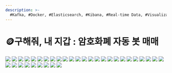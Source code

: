 ```yaml
---
description: >-
  #Kafka, #Docker, #Elasticsearch, #Kibana, #Real-time Data, #Visualization
---
```


# 🪙구해줘, 내 지갑 : 암호화폐 자동 봇 매매

![](<../../../.gitbook/assets/SaveMyWallet0.jpg>)
![](<../../../.gitbook/assets/SaveMyWallet1.jpg>)
![](<../../../.gitbook/assets/SaveMyWallet2.jpg>)
![](<../../../.gitbook/assets/SaveMyWallet3.jpg>)
![](<../../../.gitbook/assets/SaveMyWallet4.jpg>)
![](<../../../.gitbook/assets/SaveMyWallet5.jpg>)
![](<../../../.gitbook/assets/SaveMyWallet6.jpg>)
![](<../../../.gitbook/assets/SaveMyWallet7.jpg>)
![](<../../../.gitbook/assets/SaveMyWallet8.jpg>)
![](<../../../.gitbook/assets/SaveMyWallet9.jpg>)
![](<../../../.gitbook/assets/SaveMyWallet10.jpg>)
![](<../../../.gitbook/assets/SaveMyWallet11.jpg>)
![](<../../../.gitbook/assets/SaveMyWallet12.jpg>)
![](<../../../.gitbook/assets/SaveMyWallet13.jpg>)
![](<../../../.gitbook/assets/SaveMyWallet14.jpg>)
![](<../../../.gitbook/assets/SaveMyWallet15.jpg>)
![](<../../../.gitbook/assets/SaveMyWallet16.jpg>)
![](<../../../.gitbook/assets/SaveMyWallet17.jpg>)
![](<../../../.gitbook/assets/SaveMyWallet18.jpg>)
![](<../../../.gitbook/assets/SaveMyWallet19.jpg>)
![](<../../../.gitbook/assets/SaveMyWallet20.jpg>)
![](<../../../.gitbook/assets/SaveMyWallet21.jpg>)
![](<../../../.gitbook/assets/SaveMyWallet22.jpg>)
![](<../../../.gitbook/assets/SaveMyWallet23.jpg>)
![](<../../../.gitbook/assets/SaveMyWallet24.jpg>)
![](<../../../.gitbook/assets/SaveMyWallet25.jpg>)
![](<../../../.gitbook/assets/SaveMyWallet26.jpg>)
![](<../../../.gitbook/assets/SaveMyWallet27.jpg>)
![](<../../../.gitbook/assets/SaveMyWallet28.jpg>)
![](<../../../.gitbook/assets/SaveMyWallet29.jpg>)
![](<../../../.gitbook/assets/SaveMyWallet30.jpg>)
![](<../../../.gitbook/assets/SaveMyWallet31.jpg>)
![](<../../../.gitbook/assets/SaveMyWallet32.jpg>)
![](<../../../.gitbook/assets/SaveMyWallet33.jpg>)